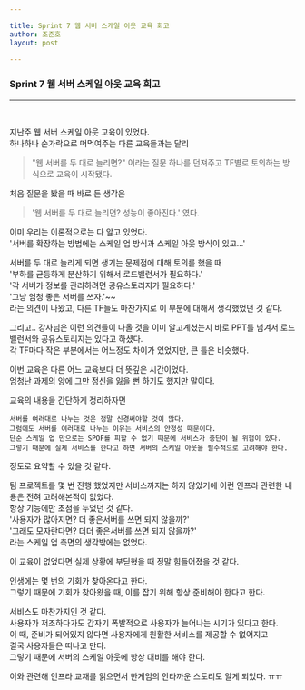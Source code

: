 ```yaml
---

title: Sprint 7 웹 서버 스케일 아웃 교육 회고
author: 조준호
layout: post

---
```




### Sprint 7 웹 서버 스케일 아웃 교육 회고
---
<br />

지난주 웹 서버 스케일 아웃 교육이 있었다.
<br />하나하나 숟가락으로 떠먹여주는 다른 교육들과는 달리
> "웹 서버를 두 대로 늘리면?"
이라는 질문 하나를 던져주고 TF별로 토의하는 방식으로 교육이 시작됐다.

처음 질문을 봤을 때 바로 든 생각은
> '웹 서버를 두 대로 늘리면? 성능이 좋아진다.' 
였다.

이미 우리는 이론적으로는 다 알고 있었다.
<br />'서버를 확장하는 방법에는 스케일 업 방식과 스케일 아웃 방식이 있고...'

서버를 두 대로 늘리게 되면 생기는 문제점에 대해 토의를 했을 때
<br />'부하를 균등하게 분산하기 위해서 로드밸런서가 필요하다.'
<br />'각 서버가 정보를 관리하려면 공유스토리지가 필요하다.'
<br />'그냥 엄청 좋은 서버를 쓰자.'~~
<br />라는 의견이 나왔고, 다른 TF들도 마찬가지로 이 부분에 대해서 생각했었던 것 같다.

그리고.. 강사님은 이런 의견들이 나올 것을 이미 알고계셨는지 바로 PPT를 넘겨서 로드밸런서와 공유스토리지는 있다고 하셨다.
<br />각 TF마다 작은 부분에서는 어느정도 차이가 있었지만, 큰 틀은 비슷했다.


이번 교육은 다른 어느 교육보다 더 뜻깊은 시간이었다.
<br />엄청난 과제의 양에 그만 정신을 잃을 뻔 하기도 했지만 말이다.


교육의 내용을 간단하게 정리하자면 
```
서버를 여러대로 나누는 것은 정말 신경써야할 것이 많다.
그럼에도 서버를 여러대로 나누는 이유는 서비스의 안정성 때문이다.
단순 스케일 업 만으로는 SPOF를 피할 수 없기 때문에 서비스가 중단이 될 위험이 있다.
그렇기 때문에 실제 서비스를 한다고 하면 서버의 스케일 아웃을 필수적으로 고려해야 한다.
```
정도로 요약할 수 있을 것 같다.

팀 프로젝트를 몇 번 진행 했었지만 서비스까지는 하지 않았기에 이런 인프라 관련한 내용은 전혀 고려해본적이 없었다.
<br />항상 기능에만 초점을 두었던 것 같다.
<br />'사용자가 많아지면? 더 좋은서버를 쓰면 되지 않을까?'
<br />'그래도 모자란다면? 더더 좋은서버를 쓰면 되지 않을까?'
<br />라는 스케일 업 측면의 생각밖에는 없었다.

이 교육이 없었다면 실제 상황에 부딛혔을 때 정말 힘들어졌을 것 같다.

인생에는 몇 번의 기회가 찾아온다고 한다.
<br />그렇기 때문에 기회가 찾아왔을 때, 이를 잡기 위해 항상 준비해야 한다고 한다.

서비스도 마찬가지인 것 같다.
<br />사용자가 저조하다가도 갑자기 폭발적으로 사용자가 늘어나는 시기가 있다고 한다.
<br />이 때, 준비가 되어있지 않다면 사용자에게 원활한 서비스를 제공할 수 없어지고
<br />결국 사용자들은 떠나고 만다.
<br />그렇기 때문에 서버의 스케일 아웃에 항상 대비를 해야 한다.

이와 관련해 인프라 교재를 읽으면서 한게임의 안타까운 스토리도 알게 되었다. ㅠㅠ